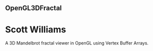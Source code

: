 ## OpenGL3DFractal
# Scott Williams
A 3D Mandelbrot fractal viewer in OpenGL using Vertex Buffer Arrays.
